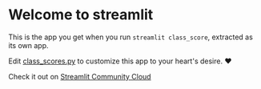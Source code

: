 # Welcome to streamlit

This is the app you get when you run `streamlit class_score`, extracted as its own app.

Edit [class_scores.py](./class_scores.py) to customize this app to your heart's desire. ❤️

Check it out on [Streamlit Community Cloud](https://st-hello-app.streamlit.app/)
